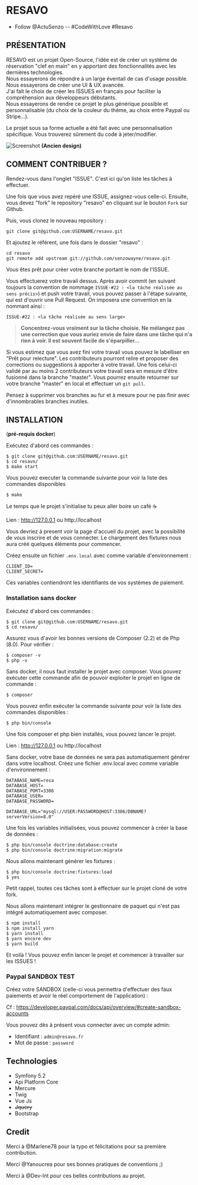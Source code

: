 # RESAVO
- Follow @ActuSenzo -- #CodeWithLove #Resavo

## PRÉSENTATION

RESAVO est un projet Open-Source, l'idée est de créer un système de réservation "clef en main" en y apportant des fonctionnalités avec les dernières technologies.<br>
Nous essayerons de répondre à un large éventail de cas d'usage possible. Nous essayerons de créer une UI & UX avancée.<br>
J'ai fait le choix de créer les ISSUES en français pour faciliter la compréhension aux développeurs débutants.<br>
Nous essayerons de rendre ce projet le plus générique possible et personnalisable (du choix de la couleur du thème, au choix entre Paypal ou Stripe…).

Le projet sous sa forme actuelle a été fait avec une personnalisation spécifique. Vous trouverez sûrement du code à jeter/modifier.

![Screenshot](screenshots/resa.png)
__(Ancien design)__

## COMMENT CONTRIBUER ?

Rendez-vous dans l'onglet "ISSUE". C'est ici qu'on liste les tâches à effectuer.

Une fois que vous avez repéré une ISSUE, assignez-vous celle-ci.
Ensuite, vous devez "fork" le repository "resavo" en cliquant sur le bouton `Fork` sur Github.

Puis, vous clonez le nouveau repository :

```
git clone git@github.com:USERNAME/resavo.git
``` 

Et ajoutez le référent, une fois dans le dossier "resavo" :

```
cd resavo
git remote add upstream git://github.com/senzowayne/resavo.git
```

Vous êtes prêt pour créer votre branche portant le nom de l'ISSUE.

Vous effectuerez votre travail dessus. Après avoir commit 
(en suivant toujours la convention de nommage ```ISSUE-#22 : <la tâche réalisée au sens précis>```) et push votre travail, vous pouvez passer à l'étape suivante, qui est d'ouvrir une Pull Request. On imposera une convention en la nommant ainsi :

`ISSUE-#22 : <la tâche réalisée au sens large>`

> **Concentrez-vous vraiment sur la tâche choisie. Ne mélangez pas une correction que vous auriez envie de faire dans une tâche qui n'a rien à voir.
> Il est souvent facile de s'éparpiller…**

Si vous estimez que vous avez fini votre travail vous pouvez le labelliser en "Prêt pour relecture".
Les contributeurs pourront relire et proposer des corrections ou suggestions à apporter à votre travail.
Une fois celui-ci validé par au moins 2 contributeurs votre travail sera en mesure d'être fusionné dans la branche "master".
Vous pourrez ensuite retourner sur votre branche "master" en local et effectuer un `git pull`.

Pensez à supprimer vos branches au fur et à mesure pour ne pas finir avec d'innombrables branches inutiles.

## INSTALLATION
(__pré-requis docker__)

Exécutez d'abord ces commandes :

```
$ git clone git@github.com:USERNAME/resavo.git
$ cd resavo/
$ make start
```

Vous pouvez executer la commande suivante pour voir la liste des commandes disponibles
```
$ make
```
Le temps que le projet s'initialise tu peux aller boire un café ☕️  

Lien : http://127.0.0.1 ou http://localhost

Vous devriez à present voir la page d'accueil du projet, avec la possibilité de vous inscrire et de vous connecter.
Le chargement des fixtures nous aura créé quelques éléments pour commencer.

Créez ensuite un fichier `.env.local` avec comme variable d'environnement :

```
CLIENT_ID=
CLIENT_SECRET=
```

Ces variables contiendront les identifiants de vos systèmes de paiement.

### Installation sans docker

Exécutez d'abord ces commandes : 

```
$ git clone git@github.com:USERNAME/resavo.git
$ cd resavo/
```

Assurez vous d'avoir les bonnes versions de Composer (2.2) et de Php (8.0). Pour vérifier :

```
$ composer -v
$ php -v
```

Sans docker, il nous faut installer le projet avec composer. Vous pouvez exécuter cette commande afin de pouvoir exploiter le projet en ligne de commande :

```
$ composer
```

Vous pouvez enfin exécuter la commande suivante pour voir la liste des commandes disponibles :

```
$ php bin/console
``` 

Une fois composer et php bien installés, vous pouvez lancer le projet.

Lien : http://127.0.0.1 ou http://localhost

Sans docker, votre base de données ne sera pas automatiquement générer dans votre localhost. 
Créez une fichier .env.local avec comme variable d'environnement : 

```
DATABASE_NAME=resa
DATABASE_HOST=
DATABASE_PORT=3306
DATABASE_USER=
DATABASE_PASSWORD=

DATABASE_URL="mysql://USER:PASSWORD@HOST:3306/DBNAME?serverVersion=8.0"
```

Une fois les variables initialisées, vous pouvez commencer à créer la base de données : 

```
$ php bin/console doctrine:database:create
$ php bin/console doctrine:migration:migrate
```

Nous allons maintenant générer les fixtures :  

```
$ php bin/console doctrine:fixtures:load
$ yes
```

Petit rappel, toutes ces tâches sont à effectuer sur le projet cloné de votre fork. 

Nous allons maintenant intégrer le gestionnaire de paquet qui n'est pas intégré automatiquement avec composer.

```
$ npm install
$ npm install yarn
$ yarn install
$ yarn encore dev
$ yarn build
```
Et voilà ! Vous pouvez enfin lancer le projet et commencer à travailler sur les ISSUES ! 

### Paypal SANDBOX TEST

Créez votre SANDBOX (celle-ci vous permettra d'effectuer des faux paiements et avoir le réel comportement de l'application) :

Cf : https://developer.paypal.com/docs/api/overview/#create-sandbox-accounts

Vous pouvez dès à présent vous connecter avec un compte admin:

* Identifiant : `admin@resavo.fr`
* Mot de passe : `password`

## Technologies

* Symfony 5.2
* Api Platform Core
* Mercure
* Twig
* Vue Js
* ~~Jquery~~
* Bootstrap

## Credit

Merci à @Marlene78 pour la typo et félicitations pour sa première contribution.

Merci @Yanoucrea pour ses bonnes pratiques de conventions ;)

Merci à @Dev-Int pour ces belles contributions au projet.
